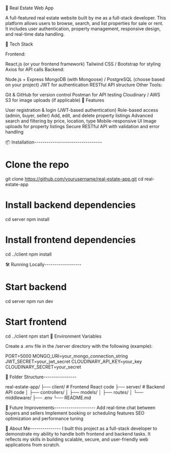 🏡 Real Estate Web App

A full-featured real estate website built by me as a full-stack developer. This platform allows users to browse, search, and list properties for sale or rent. It includes user authentication, property management, responsive design, and real-time data handling.

🔧 Tech Stack

Frontend:

React.js (or your frontend framework)
Tailwind CSS / Bootstrap for styling
Axios for API calls
Backend:

Node.js + Express
MongoDB (with Mongoose) / PostgreSQL (choose based on your project)
JWT for authentication
RESTful API structure
Other Tools:

Git & GitHub for version control
Postman for API testing
Cloudinary / AWS S3 for image uploads (if applicable)
🚀 Features

User registration & login (JWT-based authentication)
Role-based access (admin, buyer, seller)
Add, edit, and delete property listings
Advanced search and filtering by price, location, type
Mobile-responsive UI
Image uploads for property listings
Secure RESTful API with validation and error handling

📦 Installation---------------------------------
# Clone the repo
git clone https://github.com/yourusername/real-estate-app.git
cd real-estate-app

# Install backend dependencies
cd server
npm install

# Install frontend dependencies
cd ../client
npm install

🛠️ Running Locally------------------
# Start backend
cd server
npm run dev

# Start frontend
cd ../client
npm start
🔐 Environment Variables

Create a .env file in the /server directory with the following (example):

PORT=5000
MONGO_URI=your_mongo_connection_string
JWT_SECRET=your_jwt_secret
CLOUDINARY_API_KEY=your_key
CLOUDINARY_SECRET=your_secret

📁 Folder Structure----------------

real-estate-app/
├── client/          # Frontend React code
├── server/          # Backend API code
│   ├── controllers/
│   ├── models/
│   ├── routes/
│   └── middleware/
├── .env
└── README.md

📌 Future Improvements--------------------
Add real-time chat between buyers and sellers
Implement booking or scheduling features
SEO optimization and performance tuning

🙋 About Me---------------
I built this project as a full-stack developer to demonstrate my ability to handle both frontend and backend tasks. It reflects my skills in building scalable, secure, and user-friendly web applications from scratch.
